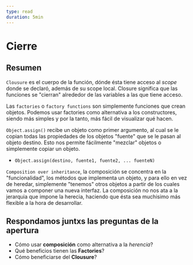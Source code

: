 ```yaml
---
type: read
duration: 5min
---
```


# Cierre

## Resumen

`Clousure` es el cuerpo de la función, dónde ésta tiene acceso al _scope_ donde
se declaró, además de su scope local. Closure significa que las funciones se
"cierran" alrededor de las variables a las que tiene acceso.

Las `factories` o `factory functions` son simplemente funciones que crean
objetos. Podemos usar factories como alternativa a los constructores, siendo más
simples y por la tanto, más fácil de visualizar qué hacen.

`Object.assign()` recibe un objeto como primer argumento, al cual se le copian
todas las propiedades de los objetos "fuente" que se le pasan al objeto destino.
Esto nos permite fácilmente "mezclar" objetos o simplemente copiar un objeto.

* `Object.assign(destino, fuente1, fuente2, ... fuenteN)`

`Composition over inheritance`, la composición se concentra en la
"funcionalidad", los métodos que implementa un objeto, y para ello en vez de
heredar, simplemente "tenemos" otros objetos a partir de los cuales vamos a
componer una nueva interfaz. La composición no nos ata a la jerarquia que impone
la herecia, haciendo que ésta sea muchisimo más flexible a la hora de
desarrollar.

## Respondamos juntxs las preguntas de la apertura

* Cómo usar **composición** como alternativa a la _herencia_?
* Qué beneficios tienen las **Factories**?
* Cómo beneficiarse del **Clousure**?
